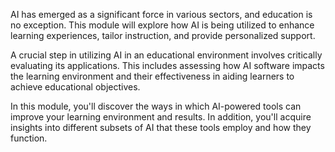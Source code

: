 AI has emerged as a significant force in various sectors, and education is no exception. This module will explore how AI is being utilized to enhance learning experiences, tailor instruction, and provide personalized support. 

A crucial step in utilizing AI in an educational environment involves critically evaluating its applications. This includes assessing how AI software impacts the learning environment and their effectiveness in aiding learners to achieve educational objectives.   

In this module, you'll discover the ways in which AI-powered tools can improve your learning environment and results. In addition, you'll acquire insights into different subsets of AI that these tools employ and how they function.  
